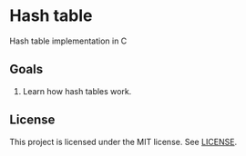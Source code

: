 # Hash table
Hash table implementation in C

## Goals

1. Learn how hash tables work.

## License
This project is licensed under the MIT license. See [LICENSE](LICENSE).
